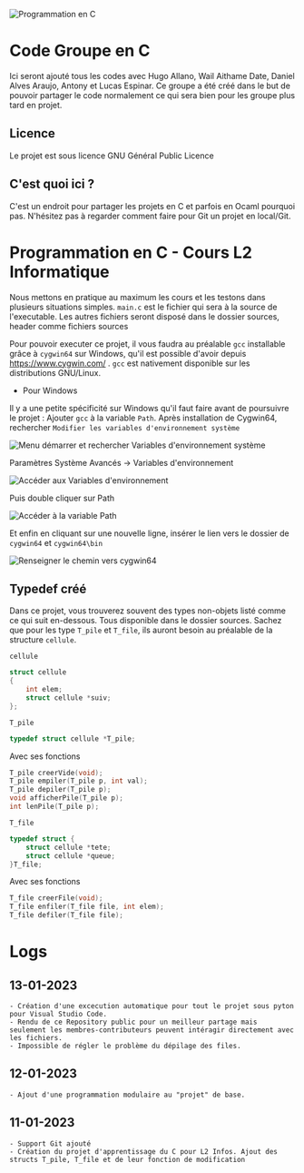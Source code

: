 ![Programmation en C](./img/Programmation%20en%20C.png "Pseudo-logo du repository 'Programmation en C'.")

# Code Groupe en C

Ici seront ajouté tous les codes avec Hugo Allano, Wail Aithame Date, Daniel Alves Araujo, Antony et Lucas Espinar.
Ce groupe a été créé dans le but de pouvoir partager le code normalement ce qui sera bien pour les groupe plus tard en projet.

## Licence

Le projet est sous licence GNU Général Public Licence

## C'est quoi ici ?

C'est un endroit pour partager les projets en C et parfois en Ocaml pourquoi pas. N'hésitez pas à regarder comment faire pour Git un projet en local/Git.

# Programmation en C - Cours L2 Informatique

Nous mettons en pratique au maximum les cours et les testons dans plusieurs situations simples.
`main.c` est le fichier qui sera à la source de l'executable. Les autres fichiers seront disposé dans le dossier sources, header comme fichiers sources 

Pour pouvoir executer ce projet, il vous faudra au préalable `gcc` installable grâce à `cygwin64` sur Windows, qu'il est possible d'avoir depuis https://www.cygwin.com/ . `gcc` est nativement disponible sur les distributions GNU/Linux.

- Pour Windows

Il y a une petite spécificité sur Windows qu'il faut faire avant de poursuivre le projet : Ajouter `gcc` à la variable `Path`.
Après installation de Cygwin64, rechercher `Modifier les variables d'environnement système`

![Menu démarrer et rechercher Variables d'environnement système](./img/Variable.png "Modifier les variables d'environnement système.")

Paramètres Système Avancés -> Variables d'environnement

![Accéder aux Variables d'environnement](./img/Variable2.png "Modifier les variables d'environnement système - Partie 2.")

Puis double cliquer sur Path

![Accéder à la variable Path](./img/Variable3.png "Modifier les variables d'environnement système - Partie 3.")

Et enfin en cliquant sur une nouvelle ligne, insérer le lien vers le dossier de `cygwin64` et `cygwin64\bin`

![Renseigner le chemin vers cygwin64](./img/Variable3.png "Modifier les variables d'environnement système - Partie 4.")

## Typedef créé

Dans ce projet, vous trouverez souvent des types non-objets listé comme ce qui suit en-dessous. Tous disponible dans le dossier sources. Sachez que pour les type `T_pile` et `T_file`, ils auront besoin au préalable de la structure `cellule`.

`cellule`
```c
struct cellule
{
    int elem;
    struct cellule *suiv;
};
```

`T_pile`
```c
typedef struct cellule *T_pile;
```

Avec ses fonctions

```c
T_pile creerVide(void);
T_pile empiler(T_pile p, int val);
T_pile depiler(T_pile p);
void afficherPile(T_pile p);
int lenPile(T_pile p);
```

`T_file`
```c
typedef struct {
    struct cellule *tete;
    struct cellule *queue;
}T_file;
```

Avec ses fonctions 

```c
T_file creerFile(void);
T_file enfiler(T_file file, int elem);
T_file defiler(T_file file);
```

# Logs

## 13-01-2023

    - Création d'une excecution automatique pour tout le projet sous pyton pour Visual Studio Code.
    - Rendu de ce Repository public pour un meilleur partage mais seulement les membres-contributeurs peuvent intéragir directement avec les fichiers.
    - Impossible de régler le problème du dépilage des files.

## 12-01-2023

    - Ajout d'une programmation modulaire au "projet" de base.

## 11-01-2023

    - Support Git ajouté
    - Création du projet d'apprentissage du C pour L2 Infos. Ajout des structs T_pile, T_file et de leur fonction de modification